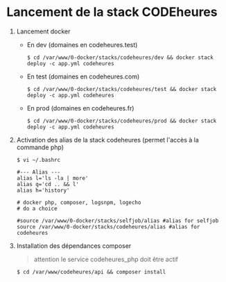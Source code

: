 # Lancement de la stack CODEheures

1. Lancement docker

   - En dev (domaines en codeheures.test)
      ```
      $ cd /var/www/0-docker/stacks/codeheures/dev && docker stack deploy -c app.yml codeheures
      ```
   
   - En test (domaines en codeheures.com)
      ```
      $ cd /var/www/0-docker/stacks/codeheures/test && docker stack deploy -c app.yml codeheures
      ```
   
   - En prod (domaines en codeheures.fr)
      ```
      $ cd /var/www/0-docker/stacks/codeheures/prod && docker stack deploy -c app.yml codeheures
      ```   
   
2. Activation des alias de la stack codeheures (permet l'accès à la commande php)

   ```
   $ vi ~/.bashrc
   ```
   
   ```vim
   #--- Alias ---
   alias l='ls -la | more'
   alias q='cd .. && l'
   alias h='history'
   
   # docker php, composer, logsnpm, logecho
   # do a choice
   
   #source /var/www/0-docker/stacks/selfjob/alias #alias for selfjob
   source /var/www/0-docker/stacks/codeheures/alias #alias for codeheures
   ```

3. Installation des dépendances composer 
   
   > attention le service codeheures_php doit être actif

   ```
   $ cd /var/www/codeheures/api && composer install
   ```   